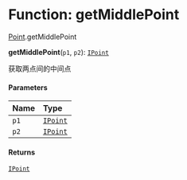 # Function: getMiddlePoint

[Point](/auto-docs/utils/modules/Point.md).getMiddlePoint

**getMiddlePoint**(`p1`, `p2`): [`IPoint`](/auto-docs/utils/interfaces/IPoint.md)

获取两点间的中间点

#### Parameters

| Name | Type |
| :------ | :------ |
| `p1` | [`IPoint`](/auto-docs/utils/interfaces/IPoint.md) |
| `p2` | [`IPoint`](/auto-docs/utils/interfaces/IPoint.md) |

#### Returns

[`IPoint`](/auto-docs/utils/interfaces/IPoint.md)
